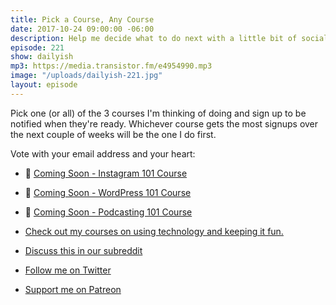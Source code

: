 ```yaml
---
title: Pick a Course, Any Course
date: 2017-10-24 09:00:00 -06:00
description: Help me decide what to do next with a little bit of social pressure.
episode: 221
show: dailyish
mp3: https://media.transistor.fm/e4954990.mp3
image: "/uploads/dailyish-221.jpg"
layout: episode
---
```


Pick one (or all) of the 3 courses I'm thinking of doing and sign up to be notified when they're ready. Whichever course gets the most signups over the next couple of weeks will be the one I do first.

Vote with your email address and your heart:

* 🌅 [Coming Soon - Instagram 101 Course](https://courses.chrisenns.com/instagram-101)
* 📝 [Coming Soon - WordPress 101 Course](https://courses.chrisenns.com/wordpress-101)
* 🎤 [Coming Soon - Podcasting 101 Course](https://courses.chrisenns.com/podcasting-101)


* [Check out my courses on using technology and keeping it fun.](https://courses.chrisenns.com)
* [Discuss this in our subreddit](https://www.reddit.com/r/Goodstuff_fm/)
* [Follow me on Twitter](https://www.twitter.com/ichris)
* [Support me on Patreon](https://www.patreon.com/ichris)
